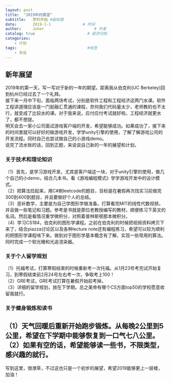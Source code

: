 ```yaml
---
layout: post
title:  "2019年的展望"
subtitle:   梦的开始 #副标题
date:       2019-1-1              # 时间
author:     Joker                      # 作者
catalog: true                       # 是否归档
categories:
    - 计划
tags:                               #标签
    - 杂谈
---
```

## 新年展望
2019年的第一天，写一写对于新的一年的期望。距离我从伯克利(UC Berkeley)回到杭州已经过去了一个礼拜。<br>
接下来一月中下旬，面临两场考试，分别是软件工程和工程经济这两门水课。软件工程讲道理应该是一门挺融汇贯通的课程，奈何我们代码量太少，老师教的也不太行，就变成了比较水的课。对于我来说，应付应付考试就好啦。工程经济就更水了，都不想提。<br>
明天会去一家小公司面试游戏客户端的开发，希望能够成功。如果成功了，接下来的时间里就可以好好的做游戏开发，学学unity引擎的使用，了解了解游戏公司的开发流程。同时自己也尝试做自己的小游戏demo。<br>
说完了流水账的话，回到正题，来说说自己新的一年的展望和计划。<br>
### 关于技术和理论知识
（1）首先，是学习游戏开发，尤其是客户端这一块，对于unity引擎的使用，做几个自己的小demo，结合几本书。看《游戏编程模式》学学游戏开发中的设计模式。<br>
（2）把算法捡起来，用C#刷leetcode的题目，目标是在暑假再次找实习前做完300到400到题目，并且要做好个人的总结。<br>
（3）恶补数学，主要是为自己学图形学做准备。打算看完MIT的线性代数视频，并且做一些笔记和习题。参考是书就是那位老教授编写的教材，顺便练习下英文的名词。然后是看情况重学微积分，对照着普林斯顿那本微积分。<br>
（4）学习CS184，伯克利的图形学课程。之前在伯克利的时候把视频资料拷贝下来了，结合piazza讨论区以及各种lecture note还有编程练习，希望可以较为顺利的把图形学课程啃下来。做到对于图形学基本概念有了解，实现一些常用的算法。同时完成一个软光栅和光追渲染器。

### 关于个人留学规划
（1）托福考试，打算寒假结束的时候重新考一次托福。从1月23号考完试开始复习，到寒假结束前2月24号左右考一次，争取考上100！<br>
（2）GRE考试，GRE考试打算在暑假开始前考掉。<br>
（3）详细的留学规划，放在下学期。总之美帝有哪个CS方面top50的学校愿意收留我就行。

### 关于健身锻炼和读书
（1）天气回暖后重新开始跑步锻炼。从每晚2公里到5公里，希望在下学期中能够恢复到一口气七八公里。<br>
（2）如果有空的话，希望能够读一些书，不限类型，感兴趣的就行。
----
写到这里，很潦草，不过这也只是一个初步的展望，希望2019能够更上一层楼，加油！